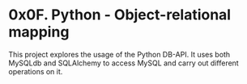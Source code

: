 # 0x0F. Python - Object-relational mapping

This project explores the usage of the Python DB-API.
It uses both MySQLdb and SQLAlchemy to access MySQL and carry out different operations on it.

